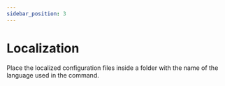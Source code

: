 ```yaml
---
sidebar_position: 3
---
```


# Localization

Place the localized configuration files inside a folder with the name of the language used in the command.
